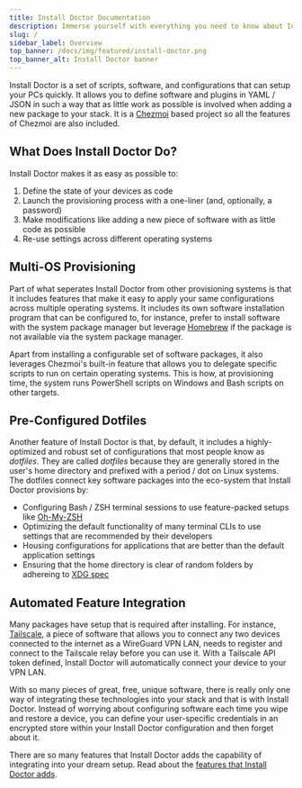 ```yaml
---
title: Install Doctor Documentation
description: Immerse yourself with everything you need to know about Install Doctor, the easy, customizable multi-OS provisioning framework that can setup workstations and servers with a simple one-liner.
slug: /
sidebar_label: Overview
top_banner: /docs/img/featured/install-doctor.png
top_banner_alt: Install Doctor banner
---
```


Install Doctor is a set of scripts, software, and configurations that can setup your PCs quickly. It allows you to define software and plugins in YAML / JSON in such a way that as little work as possible is involved when adding a new package to your stack. It is a [Chezmoi](https://www.chezmoi.io/) based project so all the features of Chezmoi are also included.

## What Does Install Doctor Do?

Install Doctor makes it as easy as possible to:

1. Define the state of your devices as code
2. Launch the provisioning process with a one-liner (and, optionally, a password)
3. Make modifications like adding a new piece of software with as little code as possible
4. Re-use settings across different operating systems

## Multi-OS Provisioning

Part of what seperates Install Doctor from other provisioning systems is that it includes features that make it easy to apply your same configurations across multiple operating systems. It includes its own software installation program that can be configured to, for instance, prefer to install software with the system package manager but leverage [Homebrew](https://brew.sh/) if the package is not available via the system package manager.

Apart from installing a configurable set of software packages, it also leverages Chezmoi's built-in feature that allows you to delegate specific scripts to run on certain operating systems. This is how, at provisioning time, the system runs PowerShell scripts on Windows and Bash scripts on other targets.

## Pre-Configured Dotfiles

Another feature of Install Doctor is that, by default, it includes a highly-optimized and robust set of configurations that most people know as *dotfiles*. They are called *dotfiles* because they are generally stored in the user's home directory and prefixed with a period / dot on Linux systems. The dotfiles connect key software packages into the eco-system that Install Doctor provisions by:

* Configuring Bash / ZSH terminal sessions to use feature-packed setups like [Oh-My-ZSH](https://ohmyz.sh/)
* Optimizing the default functionality of many terminal CLIs to use settings that are recommended by their developers
* Housing configurations for applications that are better than the default application settings
* Ensuring that the home directory is clear of random folders by adhereing to [XDG spec](https://wiki.archlinux.org/title/XDG_Base_Directory)

## Automated Feature Integration

Many packages have setup that is required after installing. For instance, [Tailscale](https://tailscale.com/), a piece of software that allows you to connect any two devices connected to the internet as a WireGuard VPN LAN, needs to register and connect to the Tailscale relay before you can use it. With a Tailscale API token defined, Install Doctor will automatically connect your device to your VPN LAN.

With so many pieces of great, free, unique software, there is really only one way of integrating these technologies into your stack and that is with Install Doctor. Instead of worrying about configuring software each time you wipe and restore a device, you can define your user-specific credentials in an encrypted store within your Install Doctor configuration and then forget about it.

There are so many features that Install Doctor adds the capability of integrating into your dream setup. Read about the [features that Install Doctor adds](/features).
